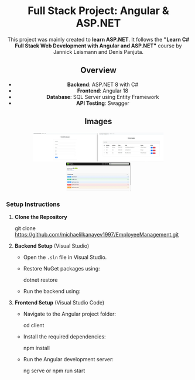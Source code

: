 <div align="center">

# Full Stack Project: Angular & ASP.NET

This project was mainly created to **learn ASP.NET**. It follows the **"Learn C# Full Stack Web Development with Angular and ASP.NET"** course by Jannick Leismann and Denis Panjuta.

## Overview

- **Backend**: ASP.NET 8 with C#
- **Frontend**: Angular 18
- **Database**: SQL Server using Entity Framework
- **API Testing**: Swagger

## Images

<img src="ReadMe_Images/image1.webp" width="35%" height="30%" alt="screenshot1" />
<img src="ReadMe_Images/image2.webp" width="35%" height="30%" alt="screenshot2" />
<img src="ReadMe_Images/image3.webp" width="35%" height="30%" alt="screenshot3" />

</div>

### Setup Instructions

1. **Clone the Repository**

   git clone https://github.com/michaelilkanayev1997/EmployeeManagement.git

3. **Backend Setup** (Visual Studio)
   
   - Open the `.sln` file in Visual Studio.
   - Restore NuGet packages using:
     
     dotnet restore
     
   - Run the backend using:

4. **Frontend Setup** (Visual Studio Code)

   - Navigate to the Angular project folder:
     
     cd client

   - Install the required dependencies:
     
     npm install

   - Run the Angular development server:
     
     ng serve or npm run start

